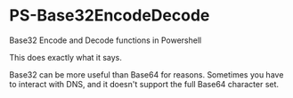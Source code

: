 # PS-Base32EncodeDecode
Base32 Encode and Decode functions in Powershell

This does exactly what it says.

Base32 can be more useful than Base64 for reasons. Sometimes you have to interact with DNS, and it doesn't support the full Base64 character set.
